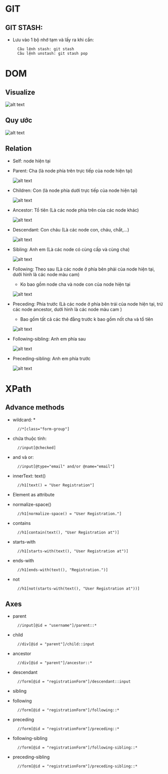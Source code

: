 # GIT
## GIT STASH: 
- Lưu vào 1 bộ nhớ tạm và lấy ra khi cần:

        Câu lệnh stash: git stash
        Câu lệnh unstash: git stash pop

# DOM 
## Visualize

![alt text](image-14.png)

## Quy ước
![alt text](image-1.png)

## Relation
- Self: node hiện tại
- Parent: Cha (là node phía trên trực tiếp của node hiện tại) 

    ![alt text](image-2.png)

- Children: Con (là node phía dưới trực tiếp của node hiện tại)

    ![alt text](image-3.png)

- Ancestor: Tổ tiên (Là các node phía trên của các node khác)

    ![alt text](image-13.png)

- Descendant: Con cháu (Là các node con, cháu, chắt,...)

    ![alt text](image-12.png)

- Sibling: Anh em (Là các node có cùng cấp và cùng cha)

    ![alt text](image-6.png)

- Following: Theo sau (Là các node ở phía bên phải của node hiện tại, dưới hình là các node màu cam)
    - Ko bao gồm node cha và node con của node hiện tại

    ![alt text](image-11.png)

- Preceding: Phía trước (Là các node ở phía bên trái của node hiện tại, trừ các node ancestor, dưới hình là các node màu cam )
    - Bao gồm tất cả các thẻ đằng trước k bao gồm nốt cha và tổ tiên

    ![alt text](image-10.png)

- Following-sibling: Anh em phía sau

    ![alt text](image-16.png)

- Preceding-sibling: Anh em phía trước

    ![alt text](image-15.png)

# XPath 
## Advance methods
- wildcard: *

        //*[class="form-group"]

- chứa thuộc tính: 

        //input[@checked]
- and và or:

        //input[@type="email" and/or @name="email"]
- innerText: text()

        //h1[text() = "User Registration"]
- Element as attribute

        
- normalize-space()

        //h1[normalize-space() = "User Registration."]
- contains

        //h1[contain(text(), "User Registration at")]
- starts-with

        //h1[starts-with(text(), "User Registration at")]
- ends-with

        //h1[ends-with(text(), "Registration.")]
- not

        //h1[not(starts-with(text(), "User Registration at"))]

## Axes
- parent 

        //input[@id = "username"]/parent::*
- child 

        //div[@id = "parent"]/child::input
- ancestor 

        //div[@id = "parent"]/ancestor::*
- descendant 

        //form[@id = "registrationForm"]/descendant::input 
- sibling 


- following 

        //form[@id = "registrationForm"]/following::*
- preceding 

        //form[@id = "registrationForm"]/preceding::*
- following-sibling 

        //form[@id = "registrationForm"]/following-sibling::*
- preceding-sibling

        //form[@id = "registrationForm"]/preceding-sibling::*